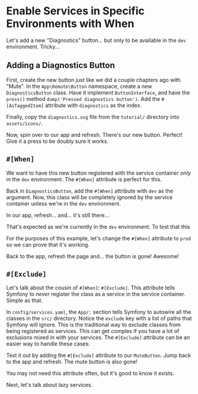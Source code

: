 # Enable Services in Specific Environments with When

Let's add a new "Diagnostics" button... but only to be available in the `dev`
environment. Tricky...

## Adding a Diagnostics Button

First, create the new button just like we did a couple chapters ago with "Mute".
In the `App\Remote\Button` namespace, create a new `DiagnosticsButton` class.
Have it implement `ButtonInterface`, and have the `press()` method
`dump('Pressed diagnostics button')`. Add the `#[AsTaggedItem]` attribute
with `diagnostics` as the index.

Finally, copy the `diagnostics.svg` file from the `tutorial/` directory into
`assets/icons/`.

Now, spin over to our app and refresh. There's our new button. Perfect! Give it
a press to be doubly sure it works.

## `#[When]`

We want to have this new button registered with the service container *only*
in the `dev` environment. The `#[When]` attribute is perfect for this.

Back in `DiagnosticsButton`, add the `#[When]` attribute with `dev` as the
argument. Now, this class will be completely ignored by the service container
unless we're in the `dev` environment.

In our app, refresh... and... it's still there...

That's expected as we're currently in the `dev` environment. To test that this

For the purposes of this example, let's change the `#[When]` attribute to `prod`
so we can prove that it's working.

Back to the app, refresh the page and... the button is gone! Awesome!

## `#[Exclude]`

Let's talk about the cousin of `#[When]`: `#[Exclude]`. This attribute tells
Symfony to *never* register the class as a service in the service container.
Simple as that.

In `config/services.yaml`, the `App/:` section tells Symfony to autowire all
the classes in the `src/` directory. Notice the `exclude` key with a list of
paths that Symfony will ignore. This is the traditional way to exclude classes
from being registered as services. This can get complex if you have a lot of
exclusions mixed in with your services. The `#[Exclude]` attribute can be an
easier way to handle these cases.

Test it out by adding the `#[Exclude]` attribute to our `MuteButton`. Jump
back to the app and refresh. The mute button is also gone!

You may not need this attribute often, but it's good to know it exists.

Next, let's talk about lazy services.

